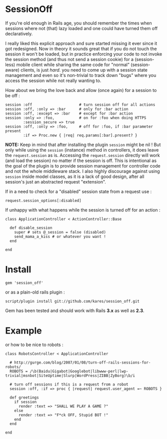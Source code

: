SessionOff
==========

If you're old enough in Rails age, you should remember the times when sessions
where not (that) lazy loaded and one could have turned them off declaratively.

I really liked this explicit approach and sure started missing it ever since it
got redesigned. Now in theory it sounds great that if you do not touch the session
it won't be loaded, but in practice enforcing your code to not invoke the session 
method (and thus not send a session cookie) for a (session-less) mobile client 
while sharing the same code for "normal" (session-aware) clients, is just *hard*.
you need to come up with a session state management and even so it's non-trivial 
to track down "bugs" where you access the session while not really wanting to.

How about we bring the love back and allow (once again) for a session to be off :

    session :off                     # turn session off for all actions
    session :off, :only => :bar      # only for :bar action
    session :off, :except => :bar    # except for :bar action
    session :only => :foo,           # on for :foo when doing HTTPS
            :session_secure => true 
    session :off, :only => :foo,     # off for :foo, if :bar parameter present
            :if => Proc.new { |req| req.params[:bar].present? }

**NOTE:** Keep in mind that after installing the plugin `session` might be nil !
But only while using the `session` (instance) method in controllers, it does
leave the `request.session` as is. Accessing the `request.session` directly will
work (and load the session) no matter if the session is off. This is intentional 
as the goal of the plugin is to provide session management for controller code 
and not the whole middleware stack.
I also highly discourage against using `session` inside model classes, as it is a 
lack of good design, after all session's just an abstracted request "extension".

If in a need to check for a "disabled" session state from a request use :

    request.session_options[:disabled]

If unhappy with what happens while the session is turned off for an action :

    class ApplicationController < ActionController::Base

      def disable_session
        super # sets @_session = false (disabled)
        send_mama_a_kiss # or whatever you want !
      end

    end


Install
=======

    gem 'session_off'

or as a plain-old rails plugin :

    script/plugin install git://github.com/kares/session_off.git

Gem has been tested and should work with Rails **3.x** as well as **2.3**.

Example
=======

or how to be nice to robots :

    class RobotsController < ApplicationController

      # http://gurge.com/blog/2007/01/08/turn-off-rails-sessions-for-robots/
      ROBOTS = /\b(Baidu|Gigabot|Googlebot|libwww-perl|lwp-trivial|msnbot|SiteUptime|Slurp|WordPress|ZIBB|ZyBorg)\b/i

      # turn off sessions if this is a request from a robot
      session :off, :if => proc { |request| request.user_agent =~ ROBOTS }

      def greetings
        if session
          render :text => "SHALL WE PLAY A GAME ?"
        else
          render :text => "F*ck OFF, Stupid BOT !"
        end
      end

    end
